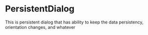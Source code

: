 # PersistentDialog
This is persistent dialog that has ability to keep the data persistency, orientation changes, and whatever
